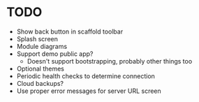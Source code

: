 # TODO

- Show back button in scaffold toolbar
- Splash screen
- Module diagrams
- Support demo public app?
  - Doesn't support bootstrapping, probably other things too
- Optional themes
- Periodic health checks to determine connection
- Cloud backups?
- Use proper error messages for server URL screen
